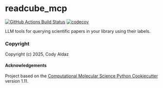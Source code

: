 readcube_mcp
==============================
[//]: # (Badges)
[![GitHub Actions Build Status](https://github.com/REPLACE_WITH_OWNER_ACCOUNT/readcube_mcp/workflows/CI/badge.svg)](https://github.com/REPLACE_WITH_OWNER_ACCOUNT/readcube_mcp/actions?query=workflow%3ACI)
[![codecov](https://codecov.io/gh/REPLACE_WITH_OWNER_ACCOUNT/readcube_mcp/branch/main/graph/badge.svg)](https://codecov.io/gh/REPLACE_WITH_OWNER_ACCOUNT/readcube_mcp/branch/main)


LLM tools for querying scientific papers in your library using their labels.

### Copyright

Copyright (c) 2025, Cody Aldaz


#### Acknowledgements
 
Project based on the 
[Computational Molecular Science Python Cookiecutter](https://github.com/molssi/cookiecutter-cms) version 1.11.
